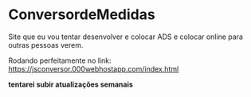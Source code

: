 # ConversordeMedidas
 Site que eu vou tentar desenvolver e colocar ADS e colocar online para outras pessoas verem.
 
 Rodando perfeitamente no link: https://jsconversor.000webhostapp.com/index.html
 
 <strong>tentarei subir atualizações semanais</strong>
